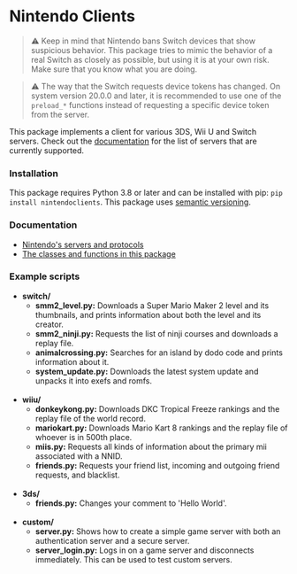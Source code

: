 # Nintendo Clients
> :warning: Keep in mind that Nintendo bans Switch devices that show suspicious behavior. This package tries to mimic the behavior of a real Switch as closely as possible, but using it is at your own risk. Make sure that you know what you are doing.

> :warning: The way that the Switch requests device tokens has changed. On system version 20.0.0 and later, it is recommended to use one of the `preload_*` functions instead of requesting a specific device token from the server.

This package implements a client for various 3DS, Wii U and Switch servers. Check out the [documentation](https://nintendoclients.readthedocs.io) for the list of servers that are currently supported.

### Installation
This package requires Python 3.8 or later and can be installed with pip: `pip install nintendoclients`. This package uses [semantic versioning](https://semver.org/).

### Documentation
* [Nintendo's servers and protocols](https://github.com/Kinnay/NintendoClients/wiki)
* [The classes and functions in this package](https://nintendoclients.readthedocs.io)

### Example scripts
* **switch/**
    * **smm2_level.py:** Downloads a Super Mario Maker 2 level and its thumbnails, and prints information about both the level and its creator.
    * **smm2_ninji.py:** Requests the list of ninji courses and downloads a replay file.
    * **animalcrossing.py:** Searches for an island by dodo code and prints information about it.
    * **system_update.py:** Downloads the latest system update and unpacks it into exefs and romfs.
    <br><br>
* **wiiu/**
    * **donkeykong.py:** Downloads DKC Tropical Freeze rankings and the replay file of the world record.
    * **mariokart.py:** Downloads Mario Kart 8 rankings and the replay file of whoever is in 500th place.
    * **miis.py:** Requests all kinds of information about the primary mii associated with a NNID.
    * **friends.py:** Requests your friend list, incoming and outgoing friend requests, and blacklist.
    <br><br>
* **3ds/**
    * **friends.py:** Changes your comment to 'Hello World'.
    <br><br>
* **custom/**
    * **server.py:** Shows how to create a simple game server with both an authentication server and a secure server.
    * **server_login.py:** Logs in on a game server and disconnects immediately. This can be used to test custom servers.
